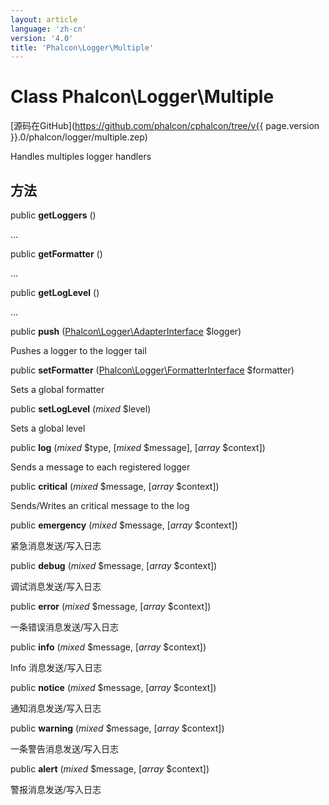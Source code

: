 ```yaml
---
layout: article
language: 'zh-cn'
version: '4.0'
title: 'Phalcon\Logger\Multiple'
---
```

# Class **Phalcon\Logger\Multiple**

[源码在GitHub](https://github.com/phalcon/cphalcon/tree/v{{ page.version }}.0/phalcon/logger/multiple.zep)

Handles multiples logger handlers

## 方法

public **getLoggers** ()

...

public **getFormatter** ()

...

public **getLogLevel** ()

...

public **push** ([Phalcon\Logger\AdapterInterface](Phalcon_Logger_AdapterInterface) $logger)

Pushes a logger to the logger tail

public **setFormatter** ([Phalcon\Logger\FormatterInterface](Phalcon_Logger_FormatterInterface) $formatter)

Sets a global formatter

public **setLogLevel** (*mixed* $level)

Sets a global level

public **log** (*mixed* $type, [*mixed* $message], [*array* $context])

Sends a message to each registered logger

public **critical** (*mixed* $message, [*array* $context])

Sends/Writes an critical message to the log

public **emergency** (*mixed* $message, [*array* $context])

紧急消息发送/写入日志

public **debug** (*mixed* $message, [*array* $context])

调试消息发送/写入日志

public **error** (*mixed* $message, [*array* $context])

一条错误消息发送/写入日志

public **info** (*mixed* $message, [*array* $context])

Info 消息发送/写入日志

public **notice** (*mixed* $message, [*array* $context])

通知消息发送/写入日志

public **warning** (*mixed* $message, [*array* $context])

一条警告消息发送/写入日志

public **alert** (*mixed* $message, [*array* $context])

警报消息发送/写入日志